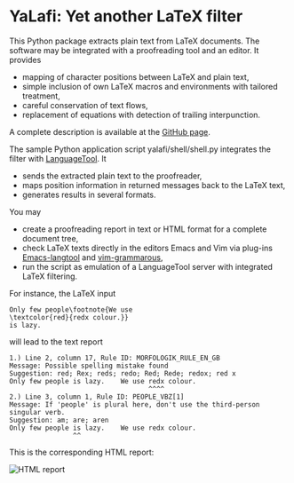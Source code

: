 
# YaLafi: Yet another LaTeX filter

This Python package extracts plain text from LaTeX documents.
The software may be integrated with a proofreading tool and an editor.
It provides

- mapping of character positions between LaTeX and plain text,
- simple inclusion of own LaTeX macros and environments with tailored
  treatment,
- careful conservation of text flows,
- replacement of equations with detection of trailing interpunction.

A complete description is available at the
[GitHub page](https://github.com/matze-dd/YaLafi).

The sample Python application script yalafi/shell/shell.py
integrates the filter with [LanguageTool](https://www.languagetool.org).
It
- sends the extracted plain text to the proofreader,
- maps position information in returned messages back to the LaTeX text,
- generates results in several formats.

You may
- create a proofreading report in text or HTML format for a complete
  document tree,
- check LaTeX texts directly in the editors Emacs and Vim via plug-ins
  [Emacs-langtool](https://github.com/mhayashi1120/Emacs-langtool)
  and [vim-grammarous](https://github.com/rhysd/vim-grammarous),
- run the script as emulation of a LanguageTool server with integrated
  LaTeX filtering.

For instance, the LaTeX input
```
Only few people\footnote{We use
\textcolor{red}{redx colour.}}
is lazy.
```
will lead to the text report
```
1.) Line 2, column 17, Rule ID: MORFOLOGIK_RULE_EN_GB
Message: Possible spelling mistake found
Suggestion: red; Rex; reds; redo; Red; Rede; redox; red x
Only few people is lazy.    We use redx colour. 
                                   ^^^^
2.) Line 3, column 1, Rule ID: PEOPLE_VBZ[1]
Message: If 'people' is plural here, don't use the third-person singular verb.
Suggestion: am; are; aren
Only few people is lazy.    We use redx colour. 
                ^^
```
This is the corresponding HTML report:

![HTML report](https://raw.githubusercontent.com/matze-dd/YaLafi/master/shell.png)

